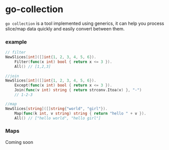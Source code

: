 # go-collection

`go collection` is a tool implemented using generics, it can help you process slice/map data quickly and easily convert between them.


### example 

```go
// filter  
NewSlices[int]([]int{1, 2, 3, 4, 5, 6}).
    Filter(func(x int) bool { return x <= 3 }).
    All() // [1,2,3]
    
//join
NewSlices[int]([]int{1, 2, 3, 4, 5, 6}).
    Except(func(x int) bool { return x <= 3 }).
    Join(func(v int) string { return strconv.Itoa(v) }, "-")
    // 1-2-3

//map
NewSlices[string]([]string{"world", "girl"}).
    Map(func(k int, v string) string { return "hello " + v }).
    All() // ["hello world", "hello girl"]

```



### Maps
Coming soon

